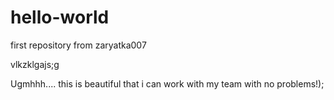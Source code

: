 # hello-world
first repository from zaryatka007

vlkzklgajs;g

Ugmhhh.... this is beautiful that i can work with my team with no problems!);